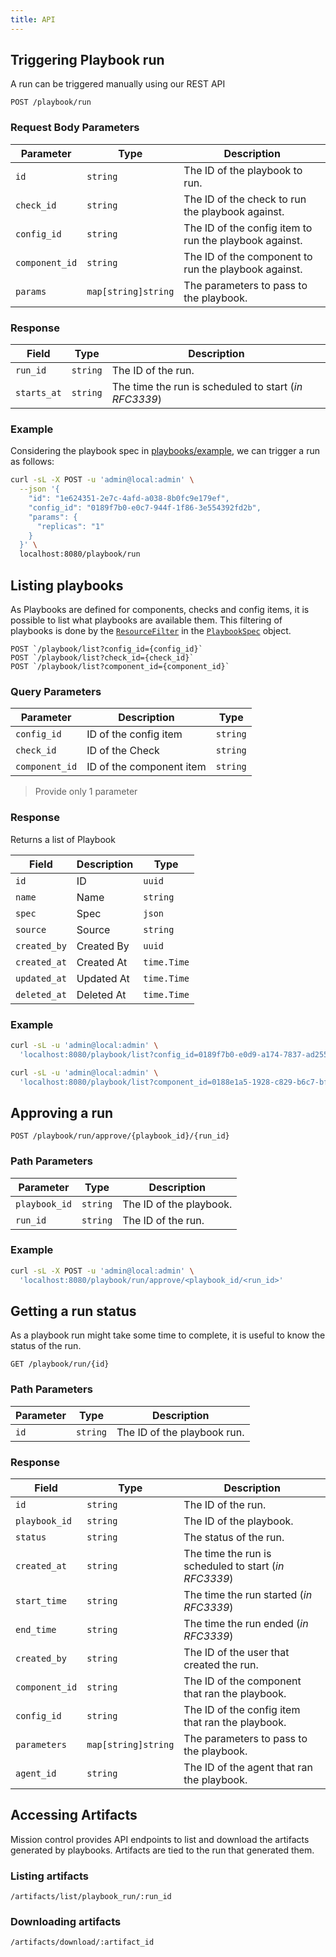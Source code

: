 ```yaml
---
title: API
---
```


## Triggering Playbook run

A run can be triggered manually using our REST API

```
POST /playbook/run
```

### Request Body Parameters

| Parameter      | Type                | Description                                            |
| -------------- | ------------------- | ------------------------------------------------------ |
| `id`           | `string`            | The ID of the playbook to run.                         |
| `check_id`     | `string`            | The ID of the check to run the playbook against.       |
| `config_id`    | `string`            | The ID of the config item to run the playbook against. |
| `component_id` | `string`            | The ID of the component to run the playbook against.   |
| `params`       | `map[string]string` | The parameters to pass to the playbook.                |

### Response

| Field       | Type     | Description                                           |
| ----------- | -------- | ----------------------------------------------------- |
| `run_id`    | `string` | The ID of the run.                                    |
| `starts_at` | `string` | The time the run is scheduled to start (_in RFC3339_) |

### Example

Considering the playbook spec in [playbooks/example](./concepts/playbook.md#scaling-ec2-instance), we can trigger a run as follows:

```bash
curl -sL -X POST -u 'admin@local:admin' \
  --json '{
    "id": "1e624351-2e7c-4afd-a038-8b0fc9e179ef",
    "config_id": "0189f7b0-e0c7-944f-1f86-3e554392fd2b",
    "params": {
      "replicas": "1"
    }
  }' \
  localhost:8080/playbook/run
```

## Listing playbooks

As Playbooks are defined for components, checks and config items, it is possible to list what playbooks are available them.
This filtering of playbooks is done by the [`ResourceFilter`](./concepts/playbook.md#resourcefilter) in the [`PlaybookSpec`](./concepts/playbook.md#playbookspec) object.

```
POST `/playbook/list?config_id={config_id}`
POST `/playbook/list?check_id={check_id}`
POST `/playbook/list?component_id={component_id}`
```

### Query Parameters

| Parameter      | Description              | Type     |
| -------------- | ------------------------ | -------- |
| `config_id`    | ID of the config item    | `string` |
| `check_id`     | ID of the Check          | `string` |
| `component_id` | ID of the component item | `string` |

> Provide only 1 parameter

### Response

Returns a list of Playbook

| Field        | Description | Type        |
| ------------ | ----------- | ----------- |
| `id`         | ID          | `uuid`      |
| `name`       | Name        | `string`    |
| `spec`       | Spec        | `json`      |
| `source`     | Source      | `string`    |
| `created_by` | Created By  | `uuid`      |
| `created_at` | Created At  | `time.Time` |
| `updated_at` | Updated At  | `time.Time` |
| `deleted_at` | Deleted At  | `time.Time` |

### Example

```bash
curl -sL -u 'admin@local:admin' \
  'localhost:8080/playbook/list?config_id=0189f7b0-e0d9-a174-7837-ad255ff9834f'

curl -sL -u 'admin@local:admin' \
  'localhost:8080/playbook/list?component_id=0188e1a5-1928-c829-b6c7-bf49d4a1fd52'
```

## Approving a run

```
POST /playbook/run/approve/{playbook_id}/{run_id}
```

### Path Parameters

| Parameter     | Type     | Description             |
| ------------- | -------- | ----------------------- |
| `playbook_id` | `string` | The ID of the playbook. |
| `run_id`      | `string` | The ID of the run.      |

### Example

```bash
curl -sL -X POST -u 'admin@local:admin' \
  'localhost:8080/playbook/run/approve/<playbook_id/<run_id>'
```

## Getting a run status

As a playbook run might take some time to complete, it is useful to know the status of the run.

```
GET /playbook/run/{id}
```

### Path Parameters

| Parameter | Type     | Description                 |
| --------- | -------- | --------------------------- |
| `id`      | `string` | The ID of the playbook run. |

### Response

| Field          | Type                | Description                                           |
| -------------- | ------------------- | ----------------------------------------------------- |
| `id`           | `string`            | The ID of the run.                                    |
| `playbook_id`  | `string`            | The ID of the playbook.                               |
| `status`       | `string`            | The status of the run.                                |
| `created_at`   | `string`            | The time the run is scheduled to start (_in RFC3339_) |
| `start_time`   | `string`            | The time the run started (_in RFC3339_)               |
| `end_time`     | `string`            | The time the run ended (_in RFC3339_)                 |
| `created_by`   | `string`            | The ID of the user that created the run.              |
| `component_id` | `string`            | The ID of the component that ran the playbook.        |
| `config_id`    | `string`            | The ID of the config item that ran the playbook.      |
| `parameters`   | `map[string]string` | The parameters to pass to the playbook.               |
| `agent_id`     | `string`            | The ID of the agent that ran the playbook.            |

## Accessing Artifacts

Mission control provides API endpoints to list and download the artifacts generated by playbooks. Artifacts are tied to the run that generated them.

### Listing artifacts

```
/artifacts/list/playbook_run/:run_id
```

### Downloading artifacts

```
/artifacts/download/:artifact_id
```
